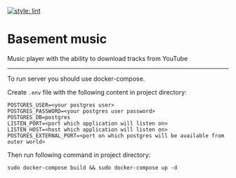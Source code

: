 [![style: lint](https://img.shields.io/badge/style-lint-4BC0F5.svg)](https://pub.dev/packages/lint)

# Basement music

Music player with the ability to download tracks from YouTube

---

To run server you should use docker-compose.

Create `.env` file with the following content in project directory:

```
POSTGRES_USER=<your postgres user>
POSTGRES_PASSWORD=<your postgres user password>
POSTGRES_DB=postgres
LISTEN_PORT=<port which application will listen on>
LISTEN_HOST=<host which application will listen on>
POSTGRES_EXTERNAL_PORT=<port on which postgres will be available from outer world>
```

Then run following command in project directory:

```
sudo docker-compose build && sudo docker-compose up -d
```
